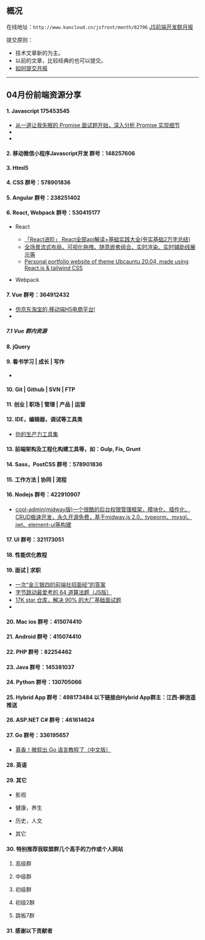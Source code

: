 ## 概况

在线地址：`http://www.kancloud.cn/jsfront/month/82796` [JS前端开发群月报](http://www.kancloud.cn/jsfront/month/82796)


提交原则：

- 技术文章新的为主。
- 以前的文章，比较经典的也可以提交。
- [如何提交月报](http://www.kancloud.cn/jsfront/month/227309)

---


## 04月份前端资源分享
#### 1. Javascript 175453545
- [从一道让我失眠的 Promise 面试题开始，深入分析 Promise 实现细节](https://juejin.cn/post/6945319439772434469)
- []()
- []()


#### 2. 移动微信小程序Javascript开发 群号：148257606

#### 3. Html5

#### 4. CSS  群号：578901836

#### 5. Angular 群号：238251402

#### 6. React, Webpack 群号：530415177
- React
    
    - [「React进阶」 React全部api解读+基础实践大全(夯实基础2万字总结)](https://juejin.cn/post/6950063294270930980)
    - [全场景流式布局，可视化拖拽、随意嵌套组合、实时渲染、实时辅助线展示等](https://github.com/brick-design/brick-design)
    - [Personal portfolio website of theme Ubcauntu 20.04, made using React.js & tailwind CSS](https://github.com/vivek9patel/vivek9patel.github.io)

- Webpack


#### 7. Vue 群号：364912432
- [仿京东淘宝的,移动端H5电商平台!](https://github.com/GitHubGanKai/vue3-jd-h5)
- []()


##### 7.1 Vue 群内资源


#### 8. jQuery

#### 9. 看书学习 | 成长 | 写作
- []()

#### 10. Git | Github | SVN | FTP

#### 11. 创业 | 职场 | 管理 | 产品 | 运营

#### 12. IDE，编辑器，调试等工具类
- [你的生产力工具集](https://u.tools/)

#### 13. 前端架构及工程化构建工具等，如：Gulp, Fis, Grunt

#### 14. Sass，PostCSS  群号：578901836

#### 15. 工作方法 | 协同 | 流程

#### 16. Nodejs 群号：422910907
- [cool-admin(midway版)一个很酷的后台权限管理框架，模块化、插件化、CRUD极速开发，永久开源免费，基于midway.js 2.0、typeorm、mysql、jwt、element-ui等构建](https://github.com/cool-team-official/cool-admin-midway)

#### 17. UI 群号：321173051

#### 18. 性能优化教程

#### 19. 面试 | 求职
- [一次“金三银四的前端社招面经”的答案](https://zhuanlan.zhihu.com/p/360629666)
- [字节跳动最爱考的 64 道算法题（JS版）](https://juejin.cn/post/6947842412102287373)
- [17K star 仓库，解决 90% 的大厂基础面试题](https://juejin.cn/post/6947860760840110088)
- []()

#### 20. Mac ios 群号：415074410

#### 21. Android 群号：415074410

#### 22. PHP 群号：82254462

#### 23. Java 群号：145381037

#### 24. Python 群号：130705066

#### 25. Hybrid App 群号：498173484 以下链接由Hybrid App群主：江西-醉逍遥推送

#### 26. ASP.NET C# 群号：461614624

#### 27. Go 群号：336195657
- [真香！微软出 Go 语言教程了（中文版）](https://docs.microsoft.com/zh-cn/learn/paths/go-first-steps/)

#### 28. 英语

#### 29. 其它

- 影视


- 健康，养生


- 历史，人文


- 其它



#### 30. 特别推荐我联盟群几个高手的力作或个人网站

1. 高级群

2. 中级群


3. 初级群

4. 初级2群


5. 跳板7群


#### 31. 感谢以下贡献者

